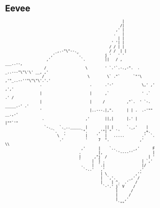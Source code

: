 # Eevee
                                                          |
                                                         /|
                                                       ,' |
                                                      .   |
                                                        | |
                                                     ' '| |
                                                    / / | |
                           _,.-"\"--._              / /  | |
                         ,'          `.           j '   ' '
                       ,'              `.         ||   / ,                         ___..--,
                      /                  \        ' `.'`.-.,-".  .       _..---"\"\'\' __, ,'
                     /                    \        \` ."`      `"'\   ,'"_..--''"\"\"\'.'.'
                    .                      .      .'-'             \,' ,'         ,','
                    |                      |      ,`               ' .`         .' /
                    |                      |     /          ,"`.  ' `-. _____.-' .'
                    '                      |..---.|,".      | | .  .-'""   __.,-'
                     .                   ,'       ||,|      |.' |    |""`'"
                      `-._   `._.._____  |        || |      `._,'    |
                          `.   .       `".     ,'"| "  `'           ,+.
                            \  '         |    '   |   .....        .'  `.
                             .'          '     7  ".              ,'     \\
                                       ,'      |    `..        _,'      F
                                      .        |,      `'----''         |
                                      |      ,"j  /                   | '
                                      `     |  | .                 | `,'
                                       .    |  `.|                 |/
                                        `-..'   ,'                .'
                                                | \             ,''
                                                |  `,'.      _,' /
                                                |    | ^.  .'   /
                                                 `-'.' j` V    /
                                                       |      /
                                                       |     /
                                                       |   ,'
                                                        `""
